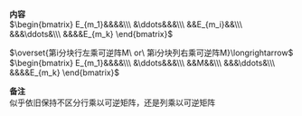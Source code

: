 **内容**  
 $\begin{bmatrix}  
E_{m_1}&&&&\\\   
&\ddots&&&\\\   
&&E_{m_i}&&\\\   
&&&\ddots&\\\   
&&&&E_{m_k}  
\end{bmatrix}$   
  
 $\overset{第i分块行左乘可逆阵M\ or\  第i分块列右乘可逆阵M}\longrightarrow$   
 $\begin{bmatrix}  
E_{m_1}&&&&\\\   
&\ddots&&&\\\   
&&M&&\\\   
&&&\ddots&\\\   
&&&&E_{m_k}  
\end{bmatrix}$   
  
**备注**  
似乎依旧保持不区分行乘以可逆矩阵，还是列乘以可逆矩阵  
